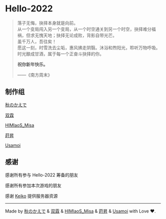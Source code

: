 # Hello-2022

> 落子无悔，抉择本身就是向前。  
> 从一个变局闯入另一个变局，从一个时空通关到另一个时空，抉择难分福祸，但求无愧天地；抉择无论成败，背影自带光芒。  
> 虽千万人，吾往矣！  
> 愿这一刻，时雪洗去尘垢，惠风拂走阴翳。沐浴和煦阳光，聆听万物呼吸。时光酿成甘酒，属于每一个正奋斗抉择的你。  
>
> **祝你新年快乐。**
>
> ——《南方周末》

## 制作组

[秋のかえで](https://github.com/AkinoKaede)

[双霖](https://github.com/linesoft2)

[HIMlaoS_Misa](https://github.com/MisaLiu)

[莳昇](https://github.com/ShiSheng233)

[Usamoi](https://github.com/usamoi)


## 感谢

感谢所有参与 Hello-2022 筹备的朋友

感谢所有参加本次游戏的朋友

感谢 [Keiko](https://majokeiko.com) 提供服务器资源



---

Made by [秋のかえで](https://github.com/AkinoKaede) & [双霖](https://github.com/linesoft2) & [HIMlaoS_Misa](https://github.com/MisaLiu) & [莳昇](https://github.com/ShiSheng233) & [Usamoi](https://github.com/usamoi) with Love ❤️.